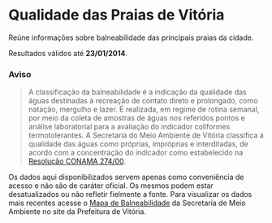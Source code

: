 # Qualidade das Praias de Vitória

Reúne informações sobre balneabilidade das principais praias da cidade.

Resultados válidos até **23/01/2014**.

### Aviso

> A classificação da balneabilidade é a indicação da qualidade das águas
destinadas à recreação de contato direto e prolongado, como natação, mergulho
e lazer. É realizada, em regime de rotina semanal, por meio da coleta de
amostras de águas nos referidos pontos e análise laboratorial para a avaliação
do indicador coliformes termotolerantes. A Secretaria do Meio Ambiente de
Vitória classifica a qualidade das águas como próprias, impróprias e
interditadas, de acordo com a concentração do indicador como estabelecido na
[Resolução CONAMA 274/00](http://legado.vitoria.es.gov.br/secretarias/meio/conama274-00.doc).

Os dados aqui disponibilizados servem apenas como conveniência de acesso e não
são de caráter oficial. Os mesmos podem estar desatualizados ou não refletir
fielmente a fonte. Para visualizar os dados mais recentes acesse o
[Mapa de Balneabilidade](http://sistemas6.vitoria.es.gov.br/vol_balneabilidade/balneabilidade.php) da Secretaria de Meio Ambiente no
site da Prefeitura de Vitória.
